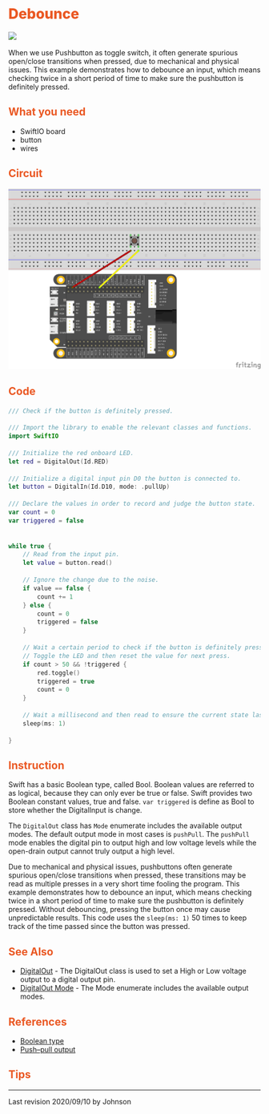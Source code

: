 # <span style="color:#EA5823;font-weight:800">Debounce</span>

![](../../.gitbook/assets/Debounce/Debounce.gif)

When we use Pushbutton as toggle switch, it often generate spurious open/close transitions when pressed, due to mechanical and physical issues. This example demonstrates how to debounce an input, which means checking twice in a short period of time to make sure the pushbutton is definitely pressed.

## <span style="color:#EA5823;font-weight:700">What you need</span>

- SwiftIO board
- button
- wires

## <span style="color:#EA5823;font-weight:700">Circuit</span>

![](../../.gitbook/assets/Debounce/../ButtoncontrolLED/ButtoncontrolLED.png)

## <span style="color:#EA5823;font-weight:700">Code</span>


```swift
/// Check if the button is definitely pressed.

/// Import the library to enable the relevant classes and functions.
import SwiftIO

/// Initialize the red onboard LED.
let red = DigitalOut(Id.RED)

/// Initialize a digital input pin D0 the button is connected to.
let button = DigitalIn(Id.D10, mode: .pullUp)

/// Declare the values in order to record and judge the button state.
var count = 0
var triggered = false


while true {
    // Read from the input pin.
    let value = button.read()
    
    // Ignore the change due to the noise.
    if value == false {
        count += 1
    } else {
        count = 0
        triggered = false
    }
    
    // Wait a certain period to check if the button is definitely pressed. 
    // Toggle the LED and then reset the value for next press.
    if count > 50 && !triggered {
        red.toggle()
        triggered = true
        count = 0
    }
    
    // Wait a millisecond and then read to ensure the current state last for enough time. 
    sleep(ms: 1)

}
```

## <span style="color:#EA5823;font-weight:700">Instruction</span>

Swift has a basic Boolean type, called Bool. Boolean values are referred to as logical, because they can only ever be true or false. Swift provides two Boolean constant values, true and false. `var triggered` is define as Bool to store whether the DigitalInput is change.

The `DigitalOut` class has `Mode` enumerate includes the available output modes. The default output mode in most cases is `pushPull`. The `pushPull` mode enables the digital pin to output high and low voltage levels while the open-drain output cannot truly output a high level.

Due to mechanical and physical issues, pushbuttons often generate spurious open/close transitions when pressed, these transitions may be read as multiple presses in a very short time fooling the program. This example demonstrates how to debounce an input, which means checking twice in a short period of time to make sure the pushbutton is definitely pressed. Without debouncing, pressing the button once may cause unpredictable results. This code uses the `sleep(ms: 1)` 50 times to keep track of the time passed since the button was pressed.


## <span style="color:#EA5823;font-weight:700">See Also</span>

- [DigitalOut](https://swiftioapi.madmachine.io/Classes/DigitalOut.html) - The DigitalOut class is used to set a High or Low voltage output to a digital output pin. 
- [DigitalOut Mode](https://swiftioapi.madmachine.io/Classes/DigitalOut/Mode.html) - The Mode enumerate includes the available output modes.

## <span style="color:#EA5823;font-weight:700">References</span>

- [Boolean type](https://docs.swift.org/swift-book/LanguageGuide/TheBasics.html)
- [Push–pull output](https://en.wikipedia.org/wiki/Push%E2%80%93pull_output)

## <span style="color:#EA5823;font-weight:700">Tips</span>


---
Last revision 2020/09/10 by Johnson